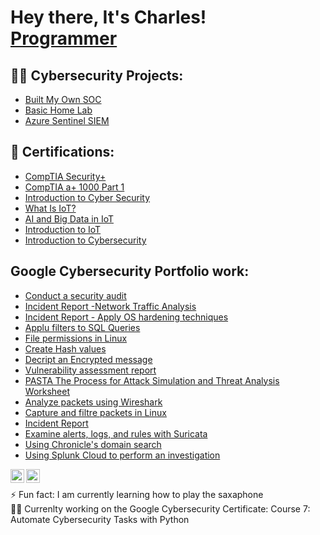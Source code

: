 <h1>Hey there, It's Charles! <br/><a href="https://github.com/CharlesAKA/CharlesAKA">Programmer</a>
<h2>👨‍💻 Cybersecurity Projects:</h2>

  - [Built My Own SOC](https://github.com/CharlesAKA/Building-an-SOC/blob/main/README.md#built-my-own-soc)
  - [Basic Home Lab](https://github.com/CharlesAKA/BasicHomeLab)
  - [Azure Sentinel SIEM](https://github.com/CharlesAKA/AzureSentinelSIEM)

<h2>📃 Certifications:</h2>

  - [CompTIA Security+](https://alison.com/user/pdf/1957/1)
  - [CompTIA a+ 1000 Part 1](https://alison.com/user/pdf/1961/1)
  - [Introduction to Cyber Security](https://olympus.mygreatlearning.com/courses/12628/certificate)
  - [What Is IoT?](https://olympus.mygreatlearning.com/courses/46358/certificate)
  - [AI and Big Data in IoT](https://olympus.mygreatlearning.com/courses/62479/certificate)
  - [Introduction to IoT](https://www.credly.com/badges/0a974b5a-ae5a-4696-88e7-960479560860)
  - [Introduction to Cybersecurity](https://www.credly.com/badges/0bf49253-fb10-4308-8d34-e7e53e47e245)

<h2> Google Cybersecurity Portfolio work:</h2>

  - [Conduct a security audit]()
  - [Incident Report -Network Traffic Analysis]()
  - [Incident Report - Apply OS hardening techniques]()
  - [Applu filters to SQL Queries]()
  - [File permissions in Linux]()
  - [Create Hash values]()
  - [Decript an Encrypted message]()
  - [Vulnerability assessment report]()
  - [PASTA The Process for Attack Simulation and Threat Analysis Worksheet]()
  - [Analyze packets using Wireshark]()
  - [Capture and filtre packets in Linux]()
  - [Incident Report]()
  - [Examine alerts, logs, and rules with Suricata]()
  - [Using Chronicle's domain search]()
  - [Using Splunk Cloud to perform an investigation]()
  
[<img align="left" alt="CharlesAKA | LinkedIn" width="22px" src="https://cdn.jsdelivr.net/npm/simple-icons@v3/icons/linkedin.svg" />][linkedin]
[<img align="left" alt="CharlesAKA | Instagram" width="22px" src="https://cdn.jsdelivr.net/npm/simple-icons@v3/icons/instagram.svg" />][instagram]

[instagram]: https://www.instagram.com/charles_king_h20/
[linkedin]: https://www.linkedin.com/in/charles-acquah-7097b11a0/


<br />

⚡ Fun fact: I am currently learning how to play the saxaphone
<br />
✍🏿 Currenlty working on the Google Cybersecurity Certificate: Course 7: Automate Cybersecurity Tasks with Python

